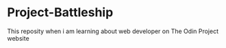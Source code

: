 # Project-Battleship
This reposity when i am learning about web developer on The Odin Project website
